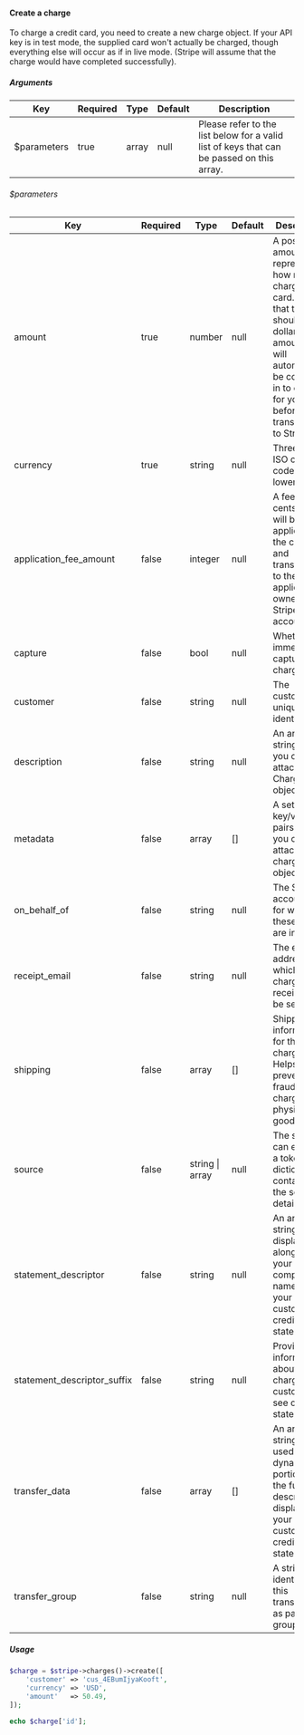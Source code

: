 #### Create a charge

To charge a credit card, you need to create a new charge object. If your API key is in test mode, the supplied card won't actually be charged, though everything else will occur as if in live mode. (Stripe will assume that the charge would have completed successfully).

##### Arguments

<table>
    <thead>
        <th>Key</th>
        <th>Required</th>
        <th>Type</th>
        <th>Default</th>
        <th>Description</th>
    </thead>
    <tbody>
        <tr>
            <td>$parameters</td>
            <td>true</td>
            <td>array</td>
            <td>null</td>
            <td>Please refer to the list below for a valid list of keys that can be passed on this array.</td>
        </tr>
    </tbody>
</table>

###### $parameters

<table>
    <thead>
        <th>Key</th>
        <th>Required</th>
        <th>Type</th>
        <th>Default</th>
        <th>Description</th>
    </thead>
    <tbody>
        <tr>
            <td>amount</td>
            <td>true</td>
            <td>number</td>
            <td>null</td>
            <td>A positive amount representing how much to charge the card. Note that this should be a dollar amount, and will automatically be converted in to cents for you before being transmitted to Stripe.</td>
        </tr>
        <tr>
            <td>currency</td>
            <td>true</td>
            <td>string</td>
            <td>null</td>
            <td>Three-letter ISO currency code, in lowercase.</td>
        </tr>
        <tr>
            <td>application_fee_amount</td>
            <td>false</td>
            <td>integer</td>
            <td>null</td>
            <td>A fee in cents that will be applied to the charge and transferred to the application owner’s Stripe account.</td>
        </tr>
        <tr>
            <td>capture</td>
            <td>false</td>
            <td>bool</td>
            <td>null</td>
            <td>Whether to immediately capture the charge.</td>
        </tr>
        <tr>
            <td>customer</td>
            <td>false</td>
            <td>string</td>
            <td>null</td>
            <td>The customer unique identifier.</td>
        </tr>
        <tr>
            <td>description</td>
            <td>false</td>
            <td>string</td>
            <td>null</td>
            <td>An arbitrary string which you can attach to a Charge object.</td>
        </tr>
        <tr>
            <td>metadata</td>
            <td>false</td>
            <td>array</td>
            <td>[]</td>
            <td>A set of key/value pairs that you can attach to a charge object.</td>
        </tr>
        <tr>
            <td>on_behalf_of</td>
            <td>false</td>
            <td>string</td>
            <td>null</td>
            <td>The Stripe account ID for which these funds are intended.</td>
        </tr>
        <tr>
            <td>receipt_email</td>
            <td>false</td>
            <td>string</td>
            <td>null</td>
            <td>The email address to which this charge’s receipt will be sent.</td>
        </tr>
        <tr>
            <td>shipping</td>
            <td>false</td>
            <td>array</td>
            <td>[]</td>
            <td>Shipping information for the charge. Helps prevent fraud on charges for physical goods.</td>
        </tr>
        <tr>
            <td>source</td>
            <td>false</td>
            <td>string | array</td>
            <td>null</td>
            <td>The source can either be a token or a dictionary containing the source details.</td>
        </tr>
        <tr>
            <td>statement_descriptor</td>
            <td>false</td>
            <td>string</td>
            <td>null</td>
            <td>An arbitrary string to be displayed alongside your company name on your customer's credit card statement.</td>
        </tr>
        <tr>
            <td>statement_descriptor_suffix</td>
            <td>false</td>
            <td>string</td>
            <td>null</td>
            <td>Provides information about the charge that customers see on their statements.</td>
        </tr>
        <tr>
            <td>transfer_data</td>
            <td>false</td>
            <td>array</td>
            <td>[]</td>
            <td>An arbitrary string to be used as the dynamic portion of the full descriptor displayed on your customer’s credit card statement.</td>
        </tr>
        <tr>
            <td>transfer_group</td>
            <td>false</td>
            <td>string</td>
            <td>null</td>
            <td>A string that identifies this transaction as part of a group.</td>
        </tr>
    </tbody>
</table>

##### Usage

```php
$charge = $stripe->charges()->create([
    'customer' => 'cus_4EBumIjyaKooft',
    'currency' => 'USD',
    'amount'   => 50.49,
]);

echo $charge['id'];
```
